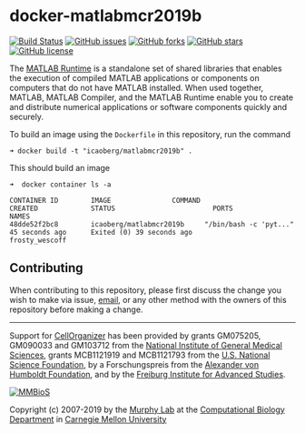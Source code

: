 # docker-matlabmcr2019b

[![Build Status](https://travis-ci.org/icaoberg/docker-matlabmcr2019b.svg?branch=master)](https://travis-ci.org/icaoberg/docker-matlabmcr2019b)
[![GitHub issues](https://img.shields.io/github/issues/icaoberg/docker-matlabmcr2019b.svg)](https://github.com/icaoberg/docker-matlabmcr2019b/issues)
[![GitHub forks](https://img.shields.io/github/forks/icaoberg/docker-matlabmcr2019b.svg)](https://github.com/icaoberg/docker-matlabmcr2019b/network)
[![GitHub stars](https://img.shields.io/github/stars/icaoberg/docker-matlabmcr2019b.svg)](https://github.com/icaoberg/docker-matlabmcr2019b/stargazers)
[![GitHub license](https://img.shields.io/badge/license-GPLv3-blue.svg)](https://raw.githubusercontent.com/icaoberg/docker-matlabmcr2019b/master/LICENSE)

The [MATLAB Runtime](https://www.mathworks.com/products/compiler/matlab-runtime.html) is a standalone set of shared libraries that enables the execution of compiled MATLAB applications or components on computers that do not have MATLAB installed. When used together, MATLAB, MATLAB Compiler, and the MATLAB Runtime enable you to create and distribute numerical applications or software components quickly and securely.

To build an image using the `Dockerfile` in this repository, run the command

```
➜ docker build -t "icaoberg/matlabmcr2019b" .
```

This should build an image

```
➜  docker container ls -a

CONTAINER ID        IMAGE               COMMAND                  CREATED             STATUS                        PORTS               NAMES
48dde52f2bc8        icaoberg/matlabmcr2019b     "/bin/bash -c 'pyt..."   45 seconds ago      Exited (0) 39 seconds ago                         frosty_wescoff
```

## Contributing

When contributing to this repository, please first discuss the change you wish to make via issue, [email](mailto:cellorganizer-dev@compbio.cmu.edu), or any other method with the owners of this repository before making a change.

---

Support for [CellOrganizer](http://cellorganizer.org/) has been provided by grants GM075205, GM090033 and GM103712 from the [National Institute of General Medical Sciences](http://www.nigms.nih.gov/), grants MCB1121919 and MCB1121793 from the [U.S. National Science Foundation](http://nsf.gov/), by a Forschungspreis from the [Alexander von Humboldt Foundation](http://www.humboldt-foundation.de/), and by the [Freiburg Institute for Advanced Studies](http://www.frias.uni-freiburg.de/lifenet?set_language=en).

[![MMBioS](https://i1.wp.com/www.cellorganizer.org/wp-content/uploads/2017/08/MMBioSlogo-e1503517857313.gif?h=60)](http://www.mmbios.org)

Copyright (c) 2007-2019 by the [Murphy Lab](http://murphylab.web.cmu.edu) at the [Computational Biology Department](http://www.cbd.cmu.edu) in [Carnegie Mellon University](http://www.cmu.edu)
